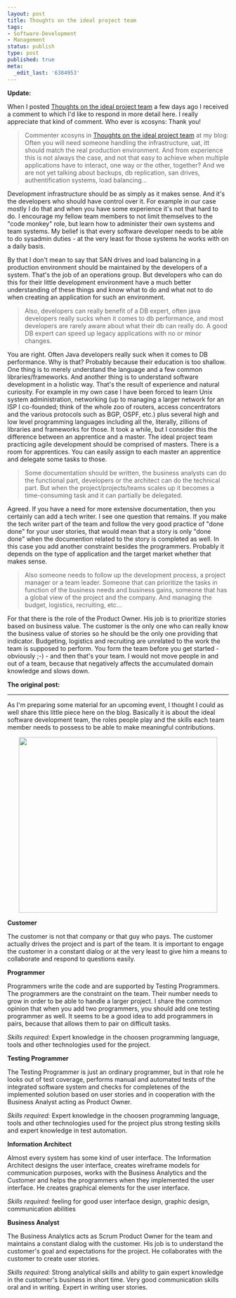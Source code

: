 ```yaml
---
layout: post
title: Thoughts on the ideal project team
tags:
- Software-Development
- Management
status: publish
type: post
published: true
meta:
  _edit_last: '6384953'
---
```

<p><strong>Update:</strong></p>

<p>When I posted <a href="http://www.stephan-schwab.com/2008/02/05/1202245415689.html">Thoughts on the ideal project team</a> a few days ago I received a comment to which I'd like to respond in more detail here. I really appreciate that kind of comment. Who ever is xcosyns: Thank you!</p>

<blockquote>Commenter xcosyns in <a href="http://www.stephan-schwab.com/2008/02/05/1202245415689.html">Thoughts on the ideal project team</a> at my blog:<br>
Often you will need someone handling the infrastructure, uat, itt should match the real production environment. And from experience this is not always the case, and not that easy to achieve when multiple applications have to interact, one way or the other, together? And we are not yet talking about backups, db replication, san drives, authentification systems, load balancing&#8230; 
</blockquote>

<p>Development infrastructure should be as simply as it makes sense. And it's the developers who should have control over it. For example in our case mostly I do that and when you have some experience it's not that hard to do. I encourage my fellow team members to not limit themselves to the "code monkey" role, but learn how to administer their own systems and team systems. My belief is that every software developer needs to be able to do sysadmin duties - at the very least for those systems he works with on a daily basis.</p>

<p>By that I don't mean to say that SAN drives and load balancing in a production environment should be maintained by the developers of a system. That's the job of an operations group. But developers who can do this for their little development environment have a much better understanding of these things and know what to do and what not to do when creating an application for such an environment.</p>

<blockquote>
Also, developers can really benefit of a DB expert, often java developers really sucks when it comes to db performance, and most developers are rarely aware about what their db can really do. A good DB expert can speed up legacy applications with no or minor changes.
</blockquote> 

<p>You are right. Often Java developers really suck when it comes to DB performance. Why is that? Probably because their education is too shallow. One thing is to merely understand the language and a few common libraries/frameworks. And another thing is to understand software development in a holistic way. That's the result of experience and natural curiosity. For example in my own case I have been forced to learn Unix system administration, networking (up to managing a larger network for an ISP I co-founded; think of the whole zoo of routers, access concentrators and the various protocols such as BGP, OSPF, etc.) plus several high and low level programming languages including all the, literally, zillions of libraries and frameworks for those. It took a while, but I consider this the difference between an apprentice and a master. The ideal project team practicing agile development should be comprised of masters. There is a room for apprentices. You can easily assign to each master an apprentice and delegate some tasks to those.</p>

<blockquote>
Some documentation should be written, the business analysts can do the functional part, developers or the architect can do the technical part. But when the project/projects/teams scales up it becomes a time-consuming task and it can partially be delegated. 
</blockquote> 

<p>Agreed. If you have a need for more extensive documentation, then you certainly can add a tech writer. I see one question that remains. If you make the tech writer part of the team and follow the very good practice of "done done" for your user stories, that would mean that a story is only "done done" when the documention related to the story is completed as well. In this case you add another constraint besides the programmers. Probably it depends on the type of application and the target market whether that makes sense.</p>

<blockquote>
Also someone needs to follow up the development process, a project manager or a team leader. Someone that can prioritize the tasks in function of the business needs and business gains, someone that has a global view of the project and the company. And managing the budget, logistics, recruiting, etc&#8230; 
</blockquote>

<p>For that there is the role of the Product Owner. His job is to prioritize stories based on business value. The customer is the only one who can really know the business value of stories so he should be the only one providing that indicator. Budgeting, logistics and recruiting are unrelated to the work the team is supposed to perform. You form the team before you get started - obviously ;-) - and then that's your team. I would not move people in and out of a team, because that negatively affects the accumulated domain knowledge and slows down.</p>

<p><strong>The original post:</strong></p>
<hr>

<p>As I'm preparing some material for an upcoming event, I thought I could as well share this little piece here on the blog. Basically it is about the ideal software development team, the roles people play and the skills each team member needs to possess to be able to make meaningful contributions.</p>

<p align="center"><img src="images/ProjectTeam.png" border="0" height="399" width="452"></p>

<p><strong>Customer</strong></p>
<p>The customer is not that company or that guy who pays. The customer actually drives the project and is part of the team. It is important to engage the customer in a constant dialog or at the very least to give him a means to collaborate and respond to questions easily.</p>

<p><strong>Programmer</strong></p>
<p>Programmers write the code and are supported by Testing Programmers. The programmers are the constraint on the team. Their number needs to grow in order to be able to handle a larger project. I share the common opinion that when you add two programmers, you should add one testing programmer as well. It seems to be a good idea to add programmers in pairs, because that allows them to pair on difficult tasks.</p>

<em>Skills required:</em> Expert knowledge in the choosen programming language, tools and other technologies used for the project.

<p><strong>Testing Programmer</strong></p>
<p>The Testing Programmer is just an ordinary programmer, but in that role he looks out of test coverage, performs manual and automated tests of the integrated software system and checks for completenes of the implemented solution based on user stories and in cooperation with the Business Analyst acting as Product Owner.</p>

<em>Skills required:</em> Expert knowledge in the choosen programming language, tools and other technologies used for the project plus strong testing skills and expert knowledge in test automation.

<p><strong>Information Architect</strong></p>
<p>Almost every system has some kind of user interface. The Information Architect designs the user interface, creates wireframe models for communication purposes, works with the Business Analytics and the Customer and helps the programmers when they implemented the user interface. He creates graphical elements for the user interface.</p>

<em>Skills required:</em> feeling for good user interface design, graphic design, communication abilities

<p><strong>Business Analyst</strong></p>
<p>The Business Analytics acts as Scrum Product Owner for the team and maintains a constant dialog with the customer. His job is to understand the customer's goal and expectations for the project. He collaborates with the customer to create user stories.</p>

<em>Skills required:</em> Strong analytical skills and ability to gain expert knowledge in the customer's business in short time. Very good communication skills oral and in writing. Expert in writing user stories.

